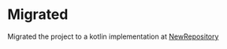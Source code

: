# Migrated

Migrated the project to a kotlin implementation at [NewRepository](https://github.com/abdallahmehiz/ProgresWebtu)

